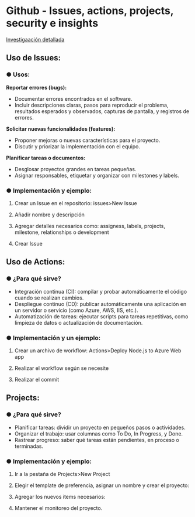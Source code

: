 # Github - Issues, actions, projects, security e insights

[Investigaación detallada](https://github.com/Danielammmm/Actions_Repo/blob/c0f2fa326b514fc1f16c168908454e9aedf52ea7/Investigaci%C3%B3n%20detallada/4%20-%20Github%20-%20Issues%2C%20actions%2C%20projects%2C%20security%20e%20insights.docx)
## Uso de Issues:
### ●	Usos: 
**Reportar errores (bugs):**
-	Documentar errores encontrados en el software. 
-	Incluir descripciones claras, pasos para reproducir el problema, resultados esperados y observados, capturas de pantalla, y registros de errores.

**Solicitar nuevas funcionalidades (features):**
-	Proponer mejoras o nuevas características para el proyecto.
-	Discutir y priorizar la implementación con el equipo.

**Planificar tareas o documentos:** 
-	Desglosar proyectos grandes en tareas pequeñas.
-	Asignar responsables, etiquetar y organizar con milestones y labels.

  
### ●	Implementación y ejemplo: 
1.	Crear un Issue en el repositorio: issues>New Issue 
 
2.	Añadir nombre y descripción 
 
3.	Agregar detalles necesarios como: assigness, labels, projects, milestone, relationships o development 
 
4.	Crear Issue

## Uso de Actions: 
### ●	¿Para qué sirve? 
-	Integración continua (CI): compilar y probar automáticamente el código cuando se realizan cambios.
-	Despliegue continuo (CD): publicar automáticamente una aplicación en un servidor o servicio (como Azure, AWS, IIS, etc.).
-	Automatización de tareas: ejecutar scripts para tareas repetitivas, como limpieza de datos o actualización de documentación.

### ●	Implementación y un ejemplo: 
1.	Crear un archivo de workflow: Actions>Deploy Node.js to Azure Web app
 
2.	Realizar el workflow según se necesite 
 
3.	Realizar el commit

## Projects: 
### ●	¿Para qué sirve? 
-	Planificar tareas: dividir un proyecto en pequeños pasos o actividades.
-	Organizar el trabajo: usar columnas como To Do, In Progress, y Done.
-	Rastrear progreso: saber qué tareas están pendientes, en proceso o terminadas.
### ●	Implementación y ejemplo: 
1.	Ir a la pestaña de Projects>New Project
 
2.	Elegir el template de preferencia, asignar un nombre y crear el proyecto: 
 
3.	Agregar los nuevos items necesarios: 
 
4.	Mantener el monitoreo del proyecto.




 
